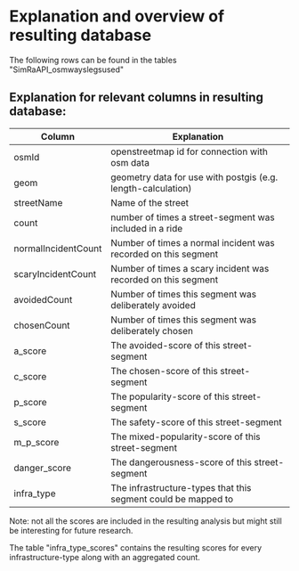 # Explanation and overview of resulting database

The following rows can be found in the tables "SimRaAPI_osmwayslegsused"

## Explanation for relevant columns in resulting database:
| Column              | Explanation                                                    |
|---------------------|----------------------------------------------------------------|
| osmId               | openstreetmap id for connection with osm data                  |
| geom                | geometry data for use with postgis (e.g. length-calculation)   |
| streetName          | Name of the street                                             |
| count               | number of times a street-segment was included in a ride        |
| normalIncidentCount | Number of times a normal incident was recorded on this segment |
| scaryIncidentCount  | Number of times a scary incident was recorded on this segment  |
| avoidedCount        | Number of times this segment was deliberately avoided          |
| chosenCount         | Number of times this segment was deliberately chosen           |
| a_score             | The avoided-score of this street-segment                       |
| c_score             | The chosen-score of this street-segment                        |
| p_score             | The popularity-score of this street-segment                    |
| s_score             | The safety-score of this street-segment                        |
| m_p_score           | The mixed-popularity-score of this street-segment              |
| danger_score        | The dangerousness-score of this street-segment                 |
| infra_type          | The infrastructure-types that this segment could be mapped to  |

Note: not all the scores are included in the resulting analysis but might still be interesting for future research.

The table "infra_type_scores" contains the resulting scores for every infrastructure-type along with an aggregated count.